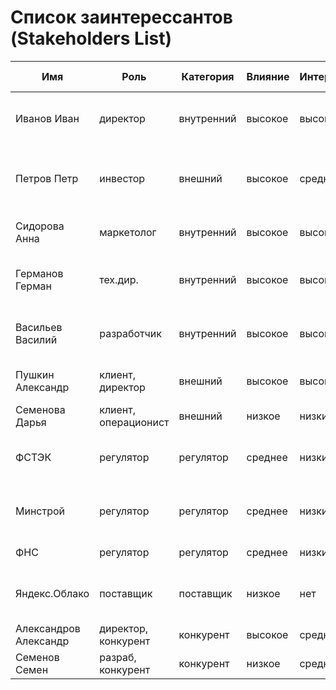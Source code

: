 # Список заинтерессантов (Stakeholders List)

| Имя                   | Роль                 | Категория  | Влияние | Интерес | Интересы                                       | Контакты                   | Частота контактов | Дополнительно                                             |
|-----------------------|----------------------|------------|---------|---------|------------------------------------------------|----------------------------|-------------------|-----------------------------------------------------------|
| Иванов Иван           | директор             | внутренний | высокое | высокий | состояние проекта, сроки, проблемы, зп         | invanov@email.dom          | ежедневно         |                                                           |
| Петров Петр           | инвестор             | внешний    | высокое | средний | бюджет, расходы, сроки завершения, окупаемость | +7 111 111 11111           | еженедельно       |                                                           |
| Сидорова Анна         | маркетолог           | внутренний | высокое | высокий | разработка, бюджет, сроки, зп                  | telegram: @SidorovaAnna    | ежедневно         |                                                           |
| Германов Герман       | тех.дир.             | внутренний | высокое | высокий | маркетинг, бюджет, требования, зп              | germanov@email.dom         | ежедневно         |                                                           |
| Васильев Василий      | разработчик          | внутренний | высокое | высокий | маркетинг, архитектура, требования, зп         | vasiliev@email.dom         | ежедневно         |                                                           |
| Пушкин Александр      | клиент, директор     | внешний    | высокое | высокий | сроки, функции, стоимость                      | pushkin@client.dom         | еженедельно       |                                                           |
| Семенова Дарья        | клиент, операционист | внешний    | низкое  | низкий  | функции                                        | semenova@client.dom        | нет               |                                                           |
| ФСТЭК                 | регулятор            | регулятор  | среднее | низкий  | защита информации                              | https://fstec.ru/          | нет               | Зарегистрироваться в качестве распространителя информации |
| Минстрой              | регулятор            | регулятор  | среднее | низкий  | развитие строительной отрасли                  | https://minstroyrf.gov.ru/ | нет               | Отслеживать программу цифровизации отрасли                |
| ФНС                   | регулятор            | регулятор  | среднее | низкий  | оплата налогов                                 | https://www.nalog.gov.ru/  | ежеквартально     |                                                           |
| Яндекс.Облако         | поставщик            | поставщик  | низкое  | нет     | оплата счетов, соблюдение законов              | https://cloud.yandex.ru/   | нет               |                                                           |
| Александров Александр | директор, конкурент  | конкурент  | высокое | средний | захват рынка                                   |                            | нет               |                                                           |
| Семенов Семен         | разраб, конкурент    | конкурент  | низкое  | средний | повышение зп                                   |                            | нет               |                                                           |